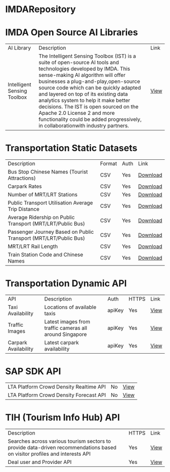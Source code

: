 # IMDARepository
<H1>IMDA Open Source AI Libraries</H1>
<body>
<table>
<tr>
<td>AI Library</td>
<td>Description</td>
<td>Link</td>
</tr>
  
<tr>
<td>Intelligent Sensing Toolbox</td>
<td>The Intelligent Sensing Toolbox (IST) is a suite of open-source AI tools and technologies developed by IMDA. This sense-making AI algorithm will offer businesses a plug-and-play,open-source source code which can be quickly adapted and layered on top of its existing data analytics system to help it make better decisions. The IST is open sourced on the Apache 2.0 License 2 and more functionality could be added progressively, in collaborationwith industry partners.
</td>
<td><a href=https://gitlab.com/imda-dsl/intelligent-sensing-toolbox>View</a></td>
</tr>
</table>
  

<H1>Transportation Static Datasets</H1>
<body>
<table>
<tr>
<td>Description</td>
<td>Format</td>
<td>Auth</td>
<td>Link</td>
</tr> 

<tr>
<td>Bus Stop Chinese Names (Tourist Attractions)</td>
<td>CSV</td>
<td>Yes</td>
<td><a href=https://datamall.lta.gov.sg/content/dam/datamall/datasets/PublicTransportRelated/Bus%20Stop%20Chinese%20Names%20(Tourist%20Attractions).zip>Download</a></td>
</tr>

<tr>
<td>Carpark Rates</td>
<td>CSV</td>
<td>Yes</td>
<td><a href=https://datamall.lta.gov.sg/content/dam/datamall/datasets/PublicTransportRelated/CarparkRates.zip>Download</a></td>
</tr>
  
<tr>
<td>Number of MRT/LRT Stations</td>
<td>CSV</td>
<td>Yes</td>
<td><a href=https://datamall.lta.gov.sg/content/dam/datamall/datasets/Facts_Figures/Public%20Transport/Number%20of%20MRT%20%20LRT%20Station.zip>Download</a></td>
</tr>
  
<tr>
<td>Public Transport Utilisation Average Trip Distance</td>
<td>CSV</td>
<td>Yes</td>
<td><a href=https://datamall.lta.gov.sg/content/dam/datamall/datasets/Facts_Figures/Public%20Transport/Average%20Trip%20Distance.zip>Download</a></td>
</tr>

<tr>
<td>Average Ridership on Public Transport (MRT/LRT/Public Bus)</td>
<td>CSV</td>
<td>Yes</td>
<td><a href=https://datamall.lta.gov.sg/content/dam/datamall/datasets/Facts_Figures/Public%20Transport/yearly_ave_daily_pt_ridership.csv>Download</a></td>
</tr>

<tr>
<td>Passenger Journey Based on Public Transport (MRT/LRT/Public Bus)</td>
<td>CSV</td>
<td>Yes</td>
<td><a href=https://datamall.lta.gov.sg/content/dam/datamall/datasets/PublicTransportRelated/Public%20Transport%20Journeys.zip>Download</a></td>
</tr>
  
<tr>
<td>MRT/LRT Rail Length</td>
<td>CSV</td>
<td>Yes</td>
<td><a href=https://datamall.lta.gov.sg/content/dam/datamall/datasets/Facts_Figures/Public%20Transport/Rail%20Length.zip>Download</a></td>
</tr>

<tr>
<td>Train Station Code and Chinese Names</td>
<td>CSV</td>
<td>Yes</td>
<td><a href=https://datamall.lta.gov.sg/content/dam/datamall/datasets/PublicTransportRelated/Train_Station_Codes_and_Chinese_Names.zip>Download</a></td>
</tr>
 
</table>

 
<H1>Transportation Dynamic API</H1>
<body>
<table>
<tr>
<td>API</td>
<td>Description</td>
<td>Auth</td>
<td>HTTPS</td>
<td>Link</td>
</tr> 

<tr>
<td>Taxi Availability</td>
<td>Locations of available taxis</td>
<td>apiKey</td>
<td>Yes</td>
<td><a href=https://data.gov.sg/developer>View</a></td>
</tr>

<tr>
<td>Traffic Images</td>
<td>Latest images from traffic cameras all around Singapore</td>
<td>apiKey</td>
<td>Yes</td>
<td><a href=https://data.gov.sg/developer>View</a></td>
</tr>

<tr>
<td>Carpark Availability</td>
<td>Latest carpark availability</td>
<td>apiKey</td>
<td>Yes</td>
<td><a href=https://data.gov.sg/developer>View</a></td>
</tr>


</table>
<H1>SAP SDK API</H1>
<body>
<table>
<tr>

<td>LTA Platform Crowd Density Realtime API</td>
<td>No</td>
<td><a href=http://datamall2.mytransport.sg/ltaodataservice/PCDRealTime>View</a></td>
</tr>


<tr>
<td>LTA Platform Crowd Density Forecast API</td>
<td>No</td>
<td><a href=http://datamall2.mytransport.sg/ltaodataservice/PCDForecast>View</a></td>
</tr>


</table>
<H1>TIH (Tourism Info Hub) API</H1>
<body>
<table>
<tr>
<td>Description</td>
<td>HTTPS</td>
<td>Link</td>
</tr> 

<tr>
<td>Searches across various tourism sectors to provide data-driven recommendations based on visitor profiles and interests API</td>
<td>Yes</td>
<td><a href=https://tih-dev.stb.gov.sg/recommendation-engine-api/apis/get/service/v1/content/recommendations>View</a></td>
</tr>

<tr>
<td>Deal user and Provider API</td>
<td>Yes</td>
<td><a href=https://tih-dev.stb.gov.sg/deals-user-and-provider-api/apis>View</a></td>
</tr>

</table>


